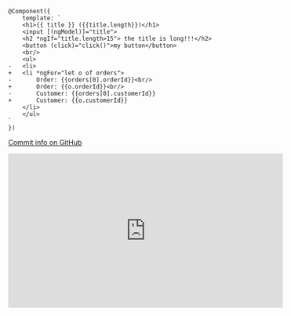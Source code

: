 ﻿
```csdiff
@Component({
    template: `
    <h1>{{ title }} ({{title.length}})</h1>
    <input [(ngModel)]="title">
    <h2 *ngIf="title.length>15"> the title is long!!!</h2>
    <button (click)="click()">my button</button>
    <br/>
    <ul>
-   <li>
+   <li *ngFor="let o of orders">
-       Order: {{orders[0].orderId}}<br/>
+       Order: {{o.orderId}}<br/>
-       Customer: {{orders[0].customerId}}
+       Customer: {{o.customerId}}
    </li>
    </ul>
`
})
```

[Commit info on GitHub](https://github.com/FireflyMigration/ENV.Web/commit/4fe142d14f454191fe0d7b8744da64a47969740e)

<iframe width="560" height="315" src="https://www.youtube.com/embed/MhB8J5m2V7k?list=PL1DEQjXG2xnLvNcbYEN0lYoc7KLROIjeK" frameborder="0" allowfullscreen></iframe>
